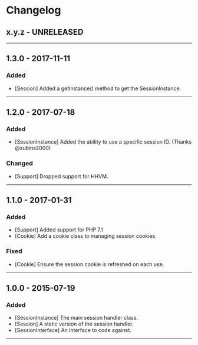 # Changelog

## x.y.z - UNRELEASED

--------

## 1.3.0 - 2017-11-11

### Added

* [Session] Added a getInstance() method to get the SessionInstance.

--------

## 1.2.0 - 2017-07-18

### Added

* [SessionInstance] Added the ability to use a specific session ID. (Thanks @subins2000)

### Changed

* [Support] Dropped support for HHVM.

--------

## 1.1.0 - 2017-01-31

### Added

* [Support] Added support for PHP 7.1
* [Cookie] Add a cookie class to managing session cookies.

### Fixed

* [Cookie] Ensure the session cookie is refreshed on each use.

--------

## 1.0.0 - 2015-07-19

### Added

* [SessionInstance] The main session handler class.
* [Session] A static version of the session handler.
* [SessionInterface] An interface to code against.

--------
